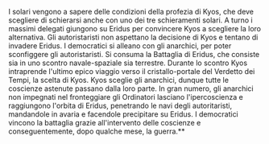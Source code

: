 I solari vengono a sapere delle condizioni della profezia di Kyos, che deve scegliere di schierarsi anche con uno dei tre schieramenti solari. A turno i massimi delegati giungono su Eridus per convincere Kyos a scegliere la loro alternativa. Gli autoristaristi non aspettano la decisione di Kyos e tentano di invadere Eridus. I democratici si alleano con gli anarchici, per poter sconfiggere gli autoristaristi. Si consuma la Battaglia di Eridus, che consiste sia in uno scontro navale-spaziale sia terrestre. Durante lo scontro Kyos intraprende l'ultimo epico viaggio verso il cristallo-portale del Verdetto dei Tempi, la scelta di Kyos. Kyos sceglie gli anarchici, dunque tutte le coscienze astenute passano dalla loro parte. In gran numero, gli anarchici non impegnati nel fronteggiare gli Ordinatori lasciano l'ipercoscienza e raggiungono l'orbita di Eridus, penetrando le navi degli autoritaristi, mandandole in avaria e facendole precipitare su Eridus. I democratici vincono la battaglia grazie all'intervento delle coscienze e conseguentemente, dopo qualche mese, la guerra.**